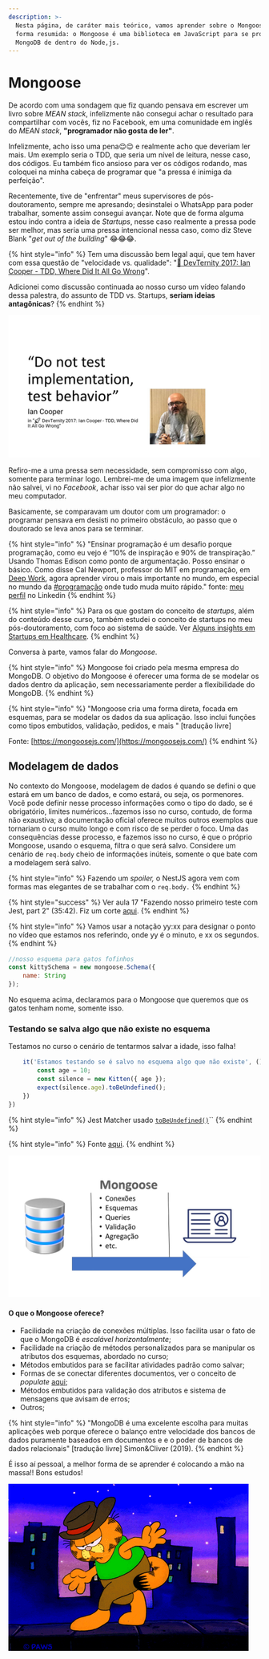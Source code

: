 ```yaml
---
description: >-
  Nesta página, de caráter mais teórico, vamos aprender sobre o Mongoose. De
  forma resumida: o Mongoose é uma biblioteca em JavaScript para se programar o
  MongoDB de dentro do Node,js.
---
```


# Mongoose

De acordo com uma sondagem que fiz quando pensava em escrever um livro sobre _MEAN stack_, infelizmente não consegui achar o resultado para compartilhar com vocês, fiz no Facebook, em uma comunidade em inglês do _MEAN stack_, **"programador não gosta de ler"**. 

Infelizmente, acho isso uma pena😌😌 e realmente acho que deveriam ler mais. Um exemplo seria o TDD, que seria um nível de leitura, nesse caso, dos códigos.  Eu também fico ansioso para ver os códigos rodando, mas coloquei na minha cabeça de programar que "a pressa é inimiga da perfeição". 

Recentemente, tive de "enfrentar" meus supervisores de pós-doutoramento, sempre me apresando; desinstalei o WhatsApp para poder trabalhar, somente assim consegui avançar. Note que de forma alguma estou indo contra a ideia de _Startups_, nesse caso realmente a pressa pode ser melhor, mas seria uma pressa intencional nessa caso, como diz Steve Blank "_get out of the building_" 😂😂😂. 

{% hint style="info" %}
Tem uma discussão bem legal aqui, que tem haver com essa questão de "velocidade vs. qualidade": "[🚀 DevTernity 2017: Ian Cooper - TDD, Where Did It All Go Wrong](https://www.youtube.com/watch?v=EZ05e7EMOLM&t=3023s)".

Adicionei como discussão continuada ao nosso curso um vídeo falando dessa palestra, do assunto de TDD vs. Startups, **seriam ideias antagônicas**? 
{% endhint %}

![](../.gitbook/assets/tdd.jpg)

Refiro-me a uma pressa sem necessidade, sem compromisso com algo, somente para terminar logo. Lembrei-me de uma imagem que infelizmente não salvei, vi no _Facebook_, achar isso vai ser pior do que achar algo no meu computador. 

Basicamente, se comparavam um doutor com um programador: o programar pensava em desisti no primeiro obstáculo, ao passo que o doutorado se leva anos para se terminar.

{% hint style="info" %}
 "Ensinar programação é um desafio porque programação, como eu vejo é “10% de inspiração e 90% de transpiração.” Usando Thomas Edison como ponto de argumentação. Posso ensinar o básico. Como disse Cal Newport, professor do MIT em programação, em [Deep Work](https://www.amazon.com.br/Deep-Work-Focused-Success-Distracted/dp/1455586692), agora aprender virou o mais importante no mundo, em especial no mundo da [\#programação](https://www.linkedin.com/feed/hashtag/?keywords=programa%C3%A7%C3%A3o&highlightedUpdateUrns=urn%3Ali%3Aactivity%3A6810554764221276160) onde tudo muda muito rápido." fonte: [meu perfil](https://www.linkedin.com/posts/jorgeguerrapires_jorge-guerra-jardim-guanabara-aprenda-activity-6810554764221276160-QTl5) no Linkedin
{% endhint %}

{% hint style="info" %}
Para os que gostam do conceito de _startups_, além do conteúdo desse curso, também estudei o conceito de startups no meu pós-doutoramento, com foco ao sistema de saúde. Ver [Alguns insights em Startups em Healthcare](https://www.youtube.com/watch?v=Ek36DmikYP0). 
{% endhint %}

Conversa à parte, vamos falar do _Mongoose_.

{% hint style="info" %}
Mongoose foi criado pela mesma empresa do MongoDB. O objetivo do Mongoose é oferecer uma forma de se modelar os dados dentro da aplicação, sem necessariamente perder a flexibilidade do MongoDB. 
{% endhint %}

{% hint style="info" %}
"Mongoose cria uma forma direta, focada em esquemas, para se modelar os dados da sua aplicação. Isso inclui funções como tipos embutidos, validação, pedidos, e mais " \[tradução livre\]

Fonte: [https://mongoosejs.com/](https://mongoosejs.com/)
{% endhint %}

## Modelagem de dados

No contexto do Mongoose, modelagem de dados é quando se defini o que estará em um banco de dados, e como estará, ou seja, os pormenores. Você pode definir nesse processo informações como o tipo do dado, se é obrigatório, limites numéricos...fazemos isso no curso, contudo,  de forma não exaustiva; a documentação oficial oferece muitos outros exemplos que tornariam o curso muito longo e com risco de se perder o foco. Uma das consequências desse processo, e fazemos isso no curso, é que o próprio Mongoose, usando o esquema, filtra o que será salvo. Considere um cenário de `req.body` cheio de informações inúteis, somente o que bate com a modelagem será salvo. 

{% hint style="info" %}
Fazendo um _spoiler,_ o NestJS agora vem com formas mas elegantes de se trabalhar com o `req.body.` 
{% endhint %}

{% hint style="success" %}
Ver aula 17 "Fazendo nosso primeiro teste com Jest, part 2"  \(35:42\). Fiz um corte [aqui](https://www.youtube.com/watch?v=vSpDF5AuGR0).
{% endhint %}

{% hint style="info" %}
Vamos usar a notação yy:xx para designar o ponto no vídeo que estamos nos referindo, onde yy é o minuto, e xx os segundos. 
{% endhint %}

```javascript
//nosso esquema para gatos fofinhos 
const kittySchema = new mongoose.Schema({
    name: String
});
```

No esquema acima, declaramos para o Mongoose que queremos que os gatos tenham nome, somente isso. 

### Testando se salva algo que não existe no esquema

Testamos no curso o cenário de tentarmos salvar a idade, isso falha!

```javascript
    it('Estamos testando se é salvo no esquema algo que não existe', () => {
        const age = 10;
        const silence = new Kitten({ age });
        expect(silence.age).toBeUndefined();
    })
})

```

{% hint style="info" %}
Jest Matcher usado [`toBeUndefined()`](https://jestjs.io/docs/expect#tobeundefined)\`\`
{% endhint %}

{% hint style="info" %}
Fonte [aqui](https://github.com/JorgeGuerraPires/curso-mongoose/tree/module_4). 
{% endhint %}

![Vis&#xE3;o esquem&#xE1;tica de como funciona o Mongoose. Fonte: adaptado de Simon&amp;Cliver \(2019\).  ](../.gitbook/assets/mongoose-mongodb-diagrama.jpg)

#### O que o Mongoose oferece?

* Facilidade na criação de conexões múltiplas. Isso facilita usar o fato de que o MongoDB é _escalável horizontalmente_;
* Facilidade na criação de métodos personalizados para se manipular os atributos dos esquemas, abordado no curso;
* Métodos embutidos para se facilitar atividades padrão como salvar;
* Formas de se conectar diferentes documentos, ver o conceito de _populate_ [aqui](https://www.youtube.com/watch?v=IBZSnb2dxFs);
* Métodos embutidos para validação dos atributos e sistema de mensagens que avisam de erros;
* Outros;

{% hint style="info" %}
"MongoDB é uma excelente escolha para muitas aplicações web porque oferece o balanço entre velocidade dos bancos de dados puramente baseados em documentos e e o poder de bancos de dados relacionais" \[tradução livre\] Simon&Cliver \(2019\).
{% endhint %}

É isso aí pessoal, a melhor forma de se aprender é colocando a mão na massa!! Bons estudos! 

 

![Bons estudos!](../.gitbook/assets/giphy.gif)


